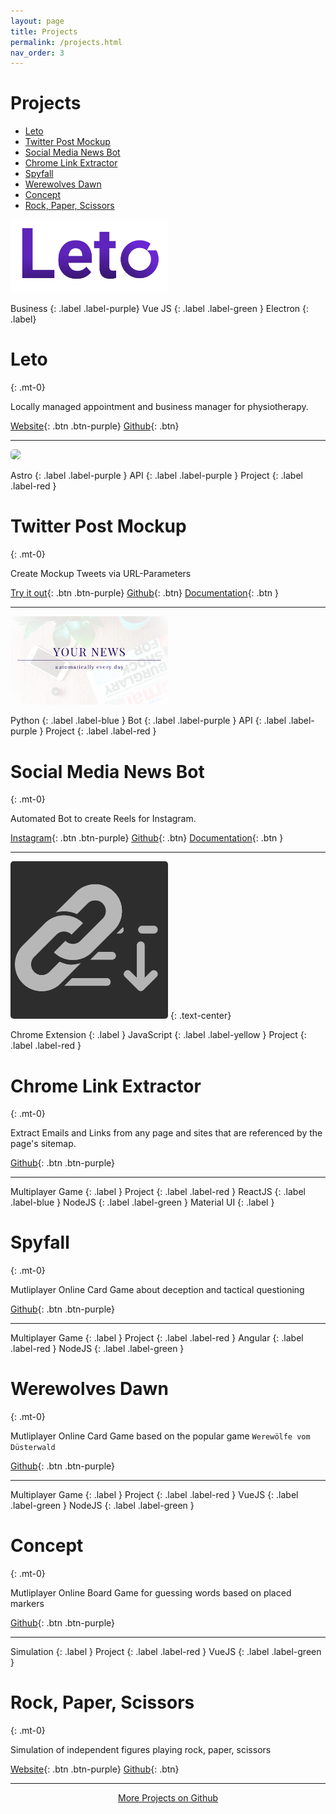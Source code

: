 ```yaml
---
layout: page
title: Projects
permalink: /projects.html
nav_order: 3
---
```


<h1>Projects</h1>

- [Leto](#leto)
- [Twitter Post Mockup](#twitter-post-mockup)
- [Social Media News Bot](#social-media-news-bot)
- [Chrome Link Extractor](#chrome-link-extractor)
- [Spyfall](#spyfall)
- [Werewolves Dawn](#werewolves-dawn)
- [Concept](#concept)
- [Rock, Paper, Scissors](#rock-paper-scissors)

<img src="../img/Leto.svg" width="50%"/>

Business
{: .label .label-purple}
Vue JS
{: .label .label-green }
Electron
{: .label}

# Leto
{: .mt-0}

Locally managed appointment and business manager for physiotherapy.

[Website](https://leto.andreasnicklaus.de){: .btn .btn-purple}
[Github](https://github.com/Calpollo/Leto){: .btn}

---
<span/>

<img src="https://twitter-post-mockup.vercel.app/api?username=Andreas%20Nicklaus&handle=andreasnicklaus&text=Try%20out%20this%20mockup%20generator!&date=Just%20now&os=Linux&h=500" width="50%" style="border-radius: 5px;"/>

Astro
{: .label .label-purple }
API
{: .label .label-purple }
Project
{: .label .label-red }

# Twitter Post Mockup
{: .mt-0}

Create Mockup Tweets via URL-Parameters

[Try it out](https://twitter-post-mockup.vercel.app/){: .btn .btn-purple}
[Github](https://github.com/andreasnicklaus/twitter-post-mockup){: .btn}
[Documentation](https://github.com/andreasnicklaus/twitter-post-mockup/blob/main/README.md){: .btn }

---
<span/>

<img src="../img/NEWS.png" width="50%" style="border-radius: 5px;"/>

Python
{: .label .label-blue }
Bot
{: .label .label-purple }
API
{: .label .label-purple }
Project
{: .label .label-red }

# Social Media News Bot
{: .mt-0}

Automated Bot to create Reels for Instagram.

[Instagram](https://instagram.com/your_social_media_news){: .btn .btn-purple}
[Github](https://github.com/Calpollo/Leto){: .btn}
[Documentation](https://andreasnicklaus.github.io/news-social-media/){: .btn }

---
<span/>

<img src="../img/chrome-link-extractor.png" width="50%" style="border-radius: 5px;"/>
{: .text-center}

Chrome Extension
{: .label }
JavaScript
{: .label .label-yellow }
Project
{: .label .label-red }

# Chrome Link Extractor
{: .mt-0}

Extract Emails and Links from any page and sites that are referenced by the page's sitemap.

[Github](https://github.com/andreasnicklaus/chrome-link-extractor){: .btn .btn-purple}

---
<span/>

Multiplayer Game
{: .label }
Project
{: .label .label-red }
ReactJS
{: .label .label-blue }
NodeJS
{: .label .label-green }
Material UI
{: .label }

# Spyfall
{: .mt-0}

Mutliplayer Online Card Game about deception and tactical questioning

[Github](https://github.com/andreasnicklaus/spyfall){: .btn .btn-purple}

---
<span/>

Multiplayer Game
{: .label }
Project
{: .label .label-red }
Angular
{: .label .label-red }
NodeJS
{: .label .label-green }

# Werewolves Dawn
{: .mt-0}

Mutliplayer Online Card Game based on the popular game `Werewölfe vom Düsterwald`

[Github](https://github.com/andreasnicklaus/werewolves-dawn){: .btn .btn-purple}

---
<span/>

Multiplayer Game
{: .label }
Project
{: .label .label-red }
VueJS
{: .label .label-green }
NodeJS
{: .label .label-green }

# Concept
{: .mt-0}

Mutliplayer Online Board Game for guessing words based on placed markers

[Github](https://github.com/andreasnicklaus/concept-game){: .btn .btn-purple}

---
<span/>

Simulation
{: .label }
Project
{: .label .label-red }
VueJS
{: .label .label-green }

# Rock, Paper, Scissors
{: .mt-0}

Simulation of independent figures playing rock, paper, scissors

[Website](https://rps.andreasnicklaus.de/){: .btn .btn-purple}
[Github](https://github.com/andreasnicklaus/rockpaperscissors){: .btn}

---

<p style="text-align: center">
<a href="https://github.com/andreasnicklaus" class="btn">More Projects on Github</a>
</p>
